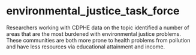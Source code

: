 # environmental_justice_task_force
Researchers working with CDPHE data on the topic identified a number of areas that are the most burdened with environmental justice problems. These communities are both more prone to health problems from pollution and have less resources via educational attainment and income. 
